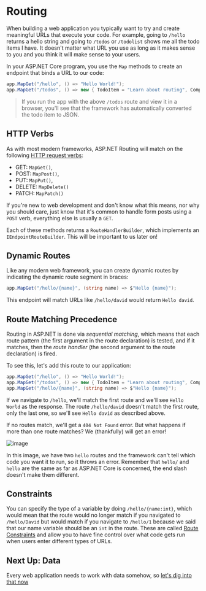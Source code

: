 # Routing

When building a web application you typically want to try and create meaningful URLs that execute your code. For example, going to `/hello` returns a hello string and going to `/todos` or `/todolist` shows me all the todo items I have. It doesn't matter what URL you use as long as it makes sense to you and you think it will make sense to your users.

In your ASP.NET Core program, you use the `Map` methods to create an endpoint that binds a URL to our code:

```csharp
app.MapGet("/hello", () => "Hello World!");
app.MapGet("/todos", () => new { TodoItem = "Learn about routing", Complete = false });
```

> If you run the app with the above `/todos` route and view it in a browser, you'll see that the framework has automatically converted the todo item to JSON.

## HTTP Verbs

As with most modern frameworks, ASP.NET Routing will match on the following [HTTP request verbs](https://developer.mozilla.org/en-US/docs/Web/HTTP/Methods):

 - GET: `MapGet()`,
 - POST: `MapPost()`,
 - PUT: `MapPut()`,
 - DELETE: `MapDelete()`
 - PATCH: `MapPatch()`

If you're new to web development and don't know what this means, nor why you should care, just know that it's common to handle form posts using a `POST` verb, everything else is usually a `GET`. 

Each of these methods returns a `RouteHandlerBuilder`, which implements an `IEndpointRouteBuilder`. This will be important to us later on!

## Dynamic Routes

Like any modern web framework, you can create dynamic routes by indicating the dynamic route segment in braces:

```csharp
app.MapGet("/hello/{name}", (string name) => $"Hello {name}");
```

This endpoint will match URLs like `/hello/david` would return `Hello david`. 

## Route Matching Precedence

Routing in ASP.NET is done via _sequential matching_, which means that each route pattern (the first argument in the route declaration) is tested, and if it matches, then the _route handler_ (the second argument to the route declaration) is fired.

To see this, let's add this route to our application:

```csharp
app.MapGet("/hello", () => "Hello World!");
app.MapGet("/todos", () => new { TodoItem = "Learn about routing", Complete = false });
app.MapGet("/hello/{name}", (string name) => $"Hello {name}");
```

If we navigate to `/hello`, we'll match the first route and we'll see `Hello World` as the response. The route `/hello/david` doesn't match the first route, only the last one, so we'll see `Hello david` as described above.

If no routes match, we'll get a `404 Not Found` error. But what happens if more than one route matches? We (thankfully) will get an error!

![image](https://user-images.githubusercontent.com/234688/128390787-b3ab9769-a0c4-4a67-9d16-716bc52b4416.png)

In this image, we have two `hello` routes and the framework can't tell which code you want it to run, so it throws an error. Remember that `hello/` and `hello` are the same as far as ASP.NET Core is concerned, the end slash doesn't make them different.

## Constraints

You can specify the type of a variable by doing `/hello/{name:int}`, which would mean that the route would no longer match if you navigated to `/hello/David` but would match if you navigate to `/hello/1` because we said that our name variable should be an `int` in the route. These are called [Route Constraints](https://docs.microsoft.com/aspnet/core/fundamentals/routing?view=aspnetcore-5.0#route-constraint-reference) and allow you to have fine control over what code gets run when users enter different types of URLs.

## Next Up: Data

Every web application needs to work with data somehow, so [let's dig into that now](/home/data)